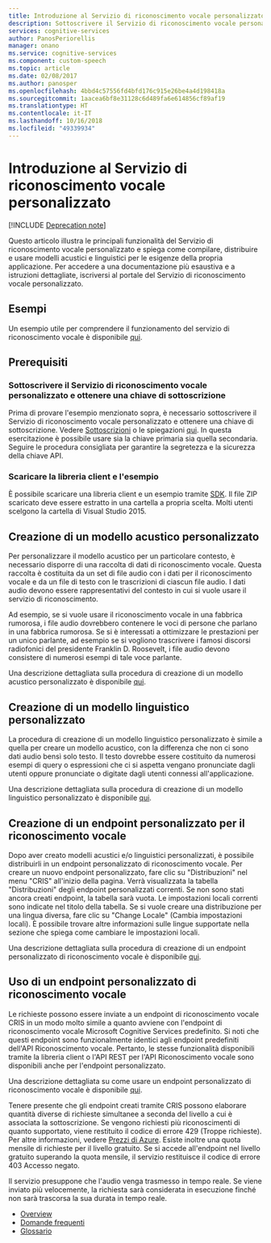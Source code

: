 ```yaml
---
title: Introduzione al Servizio di riconoscimento vocale personalizzato in Azure | Microsoft Docs
description: Sottoscrivere il Servizio di riconoscimento vocale personalizzato e collegare le attività del servizio a una sottoscrizione di Azure per eseguire il training di un modello e procedere con la distribuzione.
services: cognitive-services
author: PanosPeriorellis
manager: onano
ms.service: cognitive-services
ms.component: custom-speech
ms.topic: article
ms.date: 02/08/2017
ms.author: panosper
ms.openlocfilehash: 4bbd4c57556fd4bfd176c915e26be4a4d198418a
ms.sourcegitcommit: 1aacea6bf8e31128c6d489fa6e614856cf89af19
ms.translationtype: HT
ms.contentlocale: it-IT
ms.lasthandoff: 10/16/2018
ms.locfileid: "49339934"
---
```

# <a name="get-started-with-custom-speech-service"></a>Introduzione al Servizio di riconoscimento vocale personalizzato

[!INCLUDE [Deprecation note](../../../includes/cognitive-services-custom-speech-deprecation-note.md)]

Questo articolo illustra le principali funzionalità del Servizio di riconoscimento vocale personalizzato e spiega come compilare, distribuire e usare modelli acustici e linguistici per le esigenze della propria applicazione. Per accedere a una documentazione più esaustiva e a istruzioni dettagliate, iscriversi al portale del Servizio di riconoscimento vocale personalizzato.

## <a name="samples"></a>Esempi  
Un esempio utile per comprendere il funzionamento del servizio di riconoscimento vocale è disponibile [qui](https://github.com/Microsoft/Cognitive-Custom-Speech-Service).

## <a name="prerequisites"></a>Prerequisiti  

### <a name="subscribe-to-custom-speech-service-and-get-a-subscription-key"></a>Sottoscrivere il Servizio di riconoscimento vocale personalizzato e ottenere una chiave di sottoscrizione
Prima di provare l'esempio menzionato sopra, è necessario sottoscrivere il Servizio di riconoscimento vocale personalizzato e ottenere una chiave di sottoscrizione. Vedere [Sottoscrizioni](https://portal.azure.com/#create/Microsoft.CognitiveServices/apitype/CustomSpeech) o le spiegazioni [qui](CustomSpeech-How-to-Topics/cognitive-services-custom-speech-subscribe.md). In questa esercitazione è possibile usare sia la chiave primaria sia quella secondaria. Seguire le procedura consigliata per garantire la segretezza e la sicurezza della chiave API.

### <a name="get-the-client-library-and-example"></a>Scaricare la libreria client e l'esempio
È possibile scaricare una libreria client e un esempio tramite [SDK](https://www.microsoft.com/cognitive-services/en-us/SDK-Sample?api=bing%20speech&category=sdk). Il file ZIP scaricato deve essere estratto in una cartella a propria scelta. Molti utenti scelgono la cartella di Visual Studio 2015.

## <a name="creating-a-custom-acoustic-model"></a>Creazione di un modello acustico personalizzato
Per personalizzare il modello acustico per un particolare contesto, è necessario disporre di una raccolta di dati di riconoscimento vocale. Questa raccolta è costituita da un set di file audio con i dati per il riconoscimento vocale e da un file di testo con le trascrizioni di ciascun file audio. I dati audio devono essere rappresentativi del contesto in cui si vuole usare il servizio di riconoscimento.

Ad esempio, se si vuole usare il riconoscimento vocale in una fabbrica rumorosa, i file audio dovrebbero contenere le voci di persone che parlano in una fabbrica rumorosa.
Se si è interessati a ottimizzare le prestazioni per un unico parlante, ad esempio se si vogliono trascrivere i famosi discorsi radiofonici del presidente Franklin D. Roosevelt, i file audio devono consistere di numerosi esempi di tale voce parlante.

Una descrizione dettagliata sulla procedura di creazione di un modello acustico personalizzato è disponibile [qui](CustomSpeech-How-to-Topics/cognitive-services-custom-speech-create-acoustic-model.md).

## <a name="creating-a-custom-language-model"></a>Creazione di un modello linguistico personalizzato
La procedura di creazione di un modello linguistico personalizzato è simile a quella per creare un modello acustico, con la differenza che non ci sono dati audio bensì solo testo. Il testo dovrebbe essere costituito da numerosi esempi di query o espressioni che ci si aspetta vengano pronunciate dagli utenti oppure pronunciate o digitate dagli utenti connessi all'applicazione.

Una descrizione dettagliata sulla procedura di creazione di un modello linguistico personalizzato è disponibile [qui](CustomSpeech-How-to-Topics/cognitive-services-custom-speech-create-language-model.md).

## <a name="creating-a-custom-speech-to-text-endpoint"></a>Creazione di un endpoint personalizzato per il riconoscimento vocale
Dopo aver creato modelli acustici e/o linguistici personalizzati, è possibile distribuirli in un endpoint personalizzato di riconoscimento vocale. Per creare un nuovo endpoint personalizzato, fare clic su "Distribuzioni" nel menu "CRIS" all'inizio della pagina. Verrà visualizzata la tabella "Distribuzioni" degli endpoint personalizzati correnti. Se non sono stati ancora creati endpoint, la tabella sarà vuota. Le impostazioni locali correnti sono indicate nel titolo della tabella. Se si vuole creare una distribuzione per una lingua diversa, fare clic su "Change Locale" (Cambia impostazioni locali). È possibile trovare altre informazioni sulle lingue supportate nella sezione che spiega come cambiare le impostazioni locali.

Una descrizione dettagliata sulla procedura di creazione di un endpoint personalizzato di riconoscimento vocale è disponibile [qui](CustomSpeech-How-to-Topics/cognitive-services-custom-speech-create-endpoint.md).

## <a name="using-a-custom-speech-endpoint"></a>Uso di un endpoint personalizzato di riconoscimento vocale
Le richieste possono essere inviate a un endpoint di riconoscimento vocale CRIS in un modo molto simile a quanto avviene con l'endpoint di riconoscimento vocale Microsoft Cognitive Services predefinito. Si noti che questi endpoint sono funzionalmente identici agli endpoint predefiniti dell'API Riconoscimento vocale. Pertanto, le stesse funzionalità disponibili tramite la libreria client o l'API REST per l'API Riconoscimento vocale sono disponibili anche per l'endpoint personalizzato.

Una descrizione dettagliata su come usare un endpoint personalizzato di riconoscimento vocale è disponibile [qui](CustomSpeech-How-to-Topics/cognitive-services-custom-speech-use-endpoint.md).


Tenere presente che gli endpoint creati tramite CRIS possono elaborare quantità diverse di richieste simultanee a seconda del livello a cui è associata la sottoscrizione. Se vengono richiesti più riconoscimenti di quanto supportato, viene restituito il codice di errore 429 (Troppe richieste). Per altre informazioni, vedere [Prezzi di Azure](https://www.microsoft.com/cognitive-services/en-us/pricing). Esiste inoltre una quota mensile di richieste per il livello gratuito. Se si accede all'endpoint nel livello gratuito superando la quota mensile, il servizio restituisce il codice di errore 403 Accesso negato.

Il servizio presuppone che l'audio venga trasmesso in tempo reale. Se viene inviato più velocemente, la richiesta sarà considerata in esecuzione finché non sarà trascorsa la sua durata in tempo reale.

* [Overview](cognitive-services-custom-speech-home.md)
* [Domande frequenti](cognitive-services-custom-speech-faq.md)
* [Glossario](cognitive-services-custom-speech-glossary.md)
